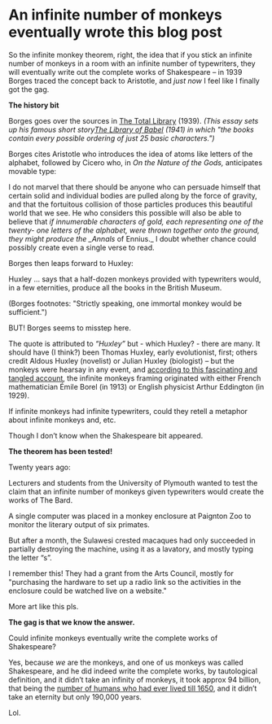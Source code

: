 # An infinite number of monkeys eventually wrote this blog post

So the infinite monkey theorem, right, the idea that if you stick an infinite
number of monkeys in a room with an infinite number of typewriters, they will
eventually write out the complete works of Shakespeare – in 1939 Borges traced
the concept back to Aristotle, and _just now_ I feel like I finally got the
gag.

**The history bit**

Borges goes over the sources in [The Total
Library](https://gwern.net/doc/borges/1939-borges-thetotallibrary.pdf) (1939).
_(This essay sets up his famous short story[The Library of
Babel](https://en.wikipedia.org/wiki/The_Library_of_Babel) (1941) in which
"the books contain every possible ordering of just 25 basic characters.")_

Borges cites Aristotle who introduces the idea of atoms like letters of the
alphabet, followed by Cicero who, in _On the Nature of the Gods,_ anticipates
movable type:

I do not marvel that there should be anyone who can persuade himself that
certain solid and individual bodies are pulled along by the force of gravity,
and that the fortuitous collision of those particles produces this beautiful
world that we see. He who considers this possible will also be able to believe
that _if innumerable characters of gold, each representing one of the twenty-
one letters of the alphabet, were thrown together onto the ground, they might
produce the \_Annals_ of Ennius.\_ I doubt whether chance could possibly create
even a single verse to read.

Borges then leaps forward to Huxley:

Huxley … says that a half-dozen monkeys provided with typewriters would, in a
few eternities, produce all the books in the British Museum.

(Borges footnotes: "Strictly speaking, one immortal monkey would be
sufficient.")

BUT! Borges seems to misstep here.

The quote is attributed to _“Huxley”_ but - which Huxley? - there are many. It
should have (I think?) been Thomas Huxley, early evolutionist, first; others
credit Aldous Huxley (novelist) or Julian Huxley (biologist) – but the monkeys
were hearsay in any event, and [according to this fascinating and tangled
account](https://ncse.ngo/wilder-smith-fantasies-about-huxley), the infinite
monkeys framing originated with either French mathematician Émile Borel (in 1913) or English physicist Arthur Eddington (in 1929).

If infinite monkeys had infinite typewriters, could they retell a metaphor
about infinite monkeys and, etc.

Though I don’t know when the Shakespeare bit appeared.

**The theorem has been tested!**

Twenty years ago:

Lecturers and students from the University of Plymouth wanted to test the
claim that an infinite number of monkeys given typewriters would create the
works of The Bard.

A single computer was placed in a monkey enclosure at Paignton Zoo to monitor
the literary output of six primates.

But after a month, the Sulawesi crested macaques had only succeeded in
partially destroying the machine, using it as a lavatory, and mostly typing
the letter “s”.

I remember this! They had a grant from the Arts Council, mostly for
"purchasing the hardware to set up a radio link so the activities in the
enclosure could be watched live on a website."

More art like this pls.

**The gag is that we know the answer.**

Could infinite monkeys eventually write the complete works of Shakespeare?

Yes, because _we_ are the monkeys, and one of us monkeys was called
Shakespeare, and he did indeed write the complete works, by tautological
definition, and it didn’t take an infinity of monkeys, it took approx 94
billion, that being the [number of humans who had ever lived till
1650](https://www.prb.org/articles/how-many-people-have-ever-lived-on-earth/),
and it didn’t take an eternity but only 190,000 years.

Lol.
